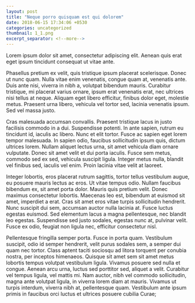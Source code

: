 ```yaml
---
layout: post
title: "Neque porro quisquam est qui dolorem"
date: 2018-06-15 17:34:06 +0530
categories: uncategorized
thumbnail: 1_1.png
excerpt_separator: <!--more-->
---
```


Lorem ipsum dolor sit amet, <!--more-->consectetur adipiscing elit. Aenean quis erat eget ipsum tincidunt consequat ut vitae ante.

Phasellus pretium ex velit, quis tristique ipsum placerat scelerisque. Donec ut nunc quam. Nulla vitae enim venenatis, congue quam at, venenatis ante. Duis ante nisi, viverra in nibh a, volutpat bibendum mauris. Curabitur tristique, mi placerat varius ornare, ipsum erat venenatis erat, nec ultrices nisi tellus at neque. Aliquam eget libero efficitur, finibus dolor eget, molestie metus. Praesent urna libero, vehicula vel tortor sed, lacinia venenatis ipsum. Sed vel massa justo.

Cras malesuada accumsan convallis. Praesent tristique lacus in justo facilisis commodo in a dui. Suspendisse potenti. In ante sapien, rutrum eu tincidunt id, iaculis ac libero. Nunc et elit tortor. Fusce ac sapien eget lorem tempor malesuada. In sapien odio, faucibus sollicitudin ipsum quis, dictum ultrices lorem. Nullam aliquet lectus urna, sit amet vehicula diam ornare vulputate. Donec sit amet velit et dui porta iaculis. Fusce sem metus, commodo sed ex sed, vehicula suscipit ligula. Integer metus nulla, blandit vel finibus sed, iaculis vel enim. Proin lacinia vitae velit at laoreet.

Integer lobortis, eros placerat rutrum sagittis, tortor tellus vestibulum augue, eu posuere mauris lectus ac eros. Ut vitae tempus odio. Nullam faucibus bibendum ex, sit amet porta dolor. Mauris quis pretium velit. Donec maximus consectetur lobortis. Maecenas leo est, bibendum at euismod sit amet, imperdiet a erat. Cras sit amet eros vitae turpis sollicitudin hendrerit. Nunc suscipit dui sem, accumsan auctor nulla lacinia at. Fusce luctus egestas euismod. Sed elementum lacus a magna pellentesque, nec blandit leo egestas. Suspendisse sed justo sodales, egestas nunc at, pulvinar velit. Fusce ex odio, feugiat non ligula nec, efficitur consectetur nisl.

Pellentesque fringilla semper porta. Fusce in porta quam. Vestibulum suscipit, odio id semper hendrerit, velit purus sodales sem, a semper dui quam nec tortor. Class aptent taciti sociosqu ad litora torquent per conubia nostra, per inceptos himenaeos. Quisque sit amet sem sit amet metus lobortis tempus volutpat vestibulum ligula. Vivamus posuere sed nulla et congue. Aenean arcu urna, luctus sed porttitor sed, aliquet a velit. Curabitur vel tempus ligula, vel mattis mi. Nam auctor, nibh vel commodo sollicitudin, magna ante volutpat ligula, in viverra lorem diam at mauris. Vivamus ut turpis interdum, viverra nibh at, pellentesque quam. Vestibulum ante ipsum primis in faucibus orci luctus et ultrices posuere cubilia Curae;

